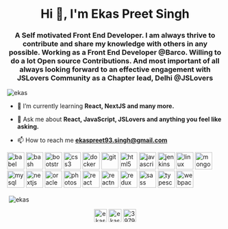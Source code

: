 <h1 align="center">Hi 👋, I'm Ekas Preet Singh</h1>
<h3 align="center">A Self motivated Front End Developer. I am always thrive to contribute and share my knowledge with others in any possible. Working as a Front End Developer @Barco. Willing to do a lot Open source Contributions. And most important of all always looking forward to an effective engagement with JSLovers Community as a Chapter lead, Delhi @JSLovers</h3>

<p align="left"> <img src="https://komarev.com/ghpvc/?username=ekas" alt="ekas" /> </p>

- 🌱 I’m currently learning **React, NextJS and many more.**

- 💬 Ask me about **React, JavaScript, JSLovers and anything you feel like asking.**

- 📫 How to reach me **ekaspreet93.singh@gmail.com**

<p align="left"><img src="https://www.vectorlogo.zone/logos/babeljs/babeljs-icon.svg" alt="babel" width="40" height="40"/> <img src="https://www.vectorlogo.zone/logos/gnu_bash/gnu_bash-icon.svg" alt="bash" width="40" height="40"/> <img src="https://devicons.github.io/devicon/devicon.git/icons/bootstrap/bootstrap-plain.svg" alt="bootstrap" width="40" height="40"/> <img src="https://devicons.github.io/devicon/devicon.git/icons/css3/css3-original-wordmark.svg" alt="css3" width="40" height="40"/> <img src="https://devicons.github.io/devicon/devicon.git/icons/docker/docker-original-wordmark.svg" alt="docker" width="40" height="40"/> <img src="https://www.vectorlogo.zone/logos/git-scm/git-scm-icon.svg" alt="git" width="40" height="40"/> <img src="https://devicons.github.io/devicon/devicon.git/icons/html5/html5-original-wordmark.svg" alt="html5" width="40" height="40"/> <img src="https://devicons.github.io/devicon/devicon.git/icons/javascript/javascript-original.svg" alt="javascript" width="40" height="40"/> <img src="https://www.vectorlogo.zone/logos/jenkins/jenkins-icon.svg" alt="jenkins" width="40" height="40"/> <img src="https://devicons.github.io/devicon/devicon.git/icons/linux/linux-original.svg" alt="linux" width="40" height="40"/> <img src="https://devicons.github.io/devicon/devicon.git/icons/mongodb/mongodb-original-wordmark.svg" alt="mongodb" width="40" height="40"/> <img src="https://devicons.github.io/devicon/devicon.git/icons/mysql/mysql-original-wordmark.svg" alt="mysql" width="40" height="40"/> <img src="https://cdn.worldvectorlogo.com/logos/nextjs-3.svg" alt="nextjs" width="40" height="40"/> <img src="https://devicons.github.io/devicon/devicon.git/icons/oracle/oracle-original.svg" alt="oracle" width="40" height="40"/> <img src="https://devicons.github.io/devicon/devicon.git/icons/photoshop/photoshop-plain.svg" alt="photoshop" width="40" height="40"/> <img src="https://devicons.github.io/devicon/devicon.git/icons/react/react-original-wordmark.svg" alt="react" width="40" height="40"/> <img src="https://reactnative.dev/img/header_logo.svg" alt="reactnative" width="40" height="40"/> <img src="https://devicons.github.io/devicon/devicon.git/icons/redux/redux-original.svg" alt="redux" width="40" height="40"/> <img src="https://devicons.github.io/devicon/devicon.git/icons/sass/sass-original.svg" alt="sass" width="40" height="40"/> <img src="https://devicons.github.io/devicon/devicon.git/icons/typescript/typescript-original.svg" alt="typescript" width="40" height="40"/> <img src="https://devicons.github.io/devicon/devicon.git/icons/webpack/webpack-original.svg" alt="webpack" width="40" height="40"/></p><p>&nbsp;<img align="center" src="https://github-readme-stats.vercel.app/api?username=ekas&show_icons=true" alt="ekas" /></p>

<p align="center">
<a href="https://twitter.com/ekaspreet93" target="blank"><img align="center" src="https://cdn.jsdelivr.net/npm/simple-icons@3.0.1/icons/twitter.svg" alt="ekaspreet93" height="30" width="30" /></a>
<a href="https://linkedin.com/in/ekaspreetsingh" target="blank"><img align="center" src="https://cdn.jsdelivr.net/npm/simple-icons@3.0.1/icons/linkedin.svg" alt="ekaspreetsingh" height="30" width="30" /></a>
<a href="https://stackoverflow.com/users/3979727" target="blank"><img align="center" src="https://cdn.jsdelivr.net/npm/simple-icons@3.0.1/icons/stackoverflow.svg" alt="3979727" height="30" width="30" /></a>
</p>

